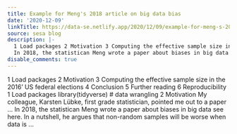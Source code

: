 ```yaml
---
title: Example for Meng's 2018 article on big data bias
date: '2020-12-09'
linkTitle: https://data-se.netlify.app/2020/12/09/example-for-meng-s-2018-article-on-big-data-bias/
source: sesa blog
description: |-
  1 Load packages 2 Motivation 3 Computing the effective sample size in the 2016’ US federal elections 4 Conclusion 5 Further reading 6 Reproducibility 1 Load packages library(tidyverse) # data wrangling 2 Motivation My colleague, Karsten Lübke, first grade statistician, pointed me out to a paper …
  In 2018, the statistican Meng wrote a paper about biases in big data see here. In a nutshell, he argues that non-random samples will be worse when data is ...
disable_comments: true
---
```

1 Load packages 2 Motivation 3 Computing the effective sample size in the 2016’ US federal elections 4 Conclusion 5 Further reading 6 Reproducibility 1 Load packages library(tidyverse) # data wrangling 2 Motivation My colleague, Karsten Lübke, first grade statistician, pointed me out to a paper …
In 2018, the statistican Meng wrote a paper about biases in big data see here. In a nutshell, he argues that non-random samples will be worse when data is ...